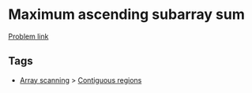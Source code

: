 # Maximum ascending subarray sum

[Problem link](https://leetcode.com/problems/maximum-ascending-subarray-sum)

## Tags

* [Array scanning](/README.md#Array_scanning) > [Contiguous regions](/README.md#Array_scanning-Contiguous_regions)
